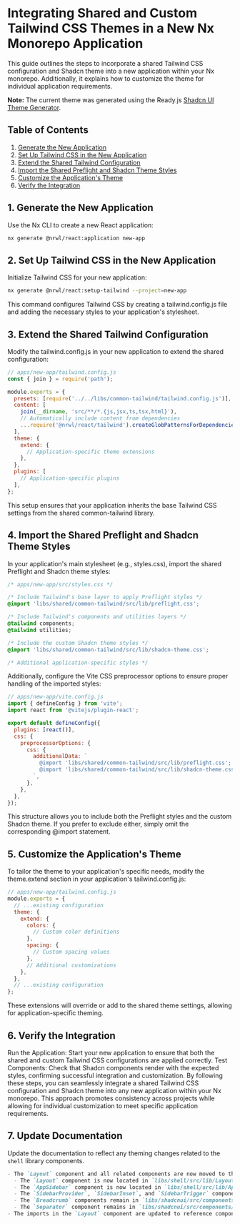 # Integrating Shared and Custom Tailwind CSS Themes in a New Nx Monorepo Application

This guide outlines the steps to incorporate a shared Tailwind CSS configuration and Shadcn theme into a new application within your Nx monorepo. Additionally, it explains how to customize the theme for individual application requirements.

**Note:** The current theme was generated using the Ready.js [Shadcn UI Theme Generator](https://www.readyjs.dev/tools/shadcn-ui-theme-generator).

## Table of Contents
1. [Generate the New Application](#1-generate-the-new-application)
2. [Set Up Tailwind CSS in the New Application](#2-set-up-tailwind-css-in-the-new-application)
3. [Extend the Shared Tailwind Configuration](#3-extend-the-shared-tailwind-configuration)
4. [Import the Shared Preflight and Shadcn Theme Styles](#4-import-the-shared-preflight-and-shadcn-theme-styles)
5. [Customize the Application's Theme](#5-customize-the-applications-theme)
6. [Verify the Integration](#6-verify-the-integration)

## 1. Generate the New Application

Use the Nx CLI to create a new React application:

```bash
nx generate @nrwl/react:application new-app
```

## 2. Set Up Tailwind CSS in the New Application

Initialize Tailwind CSS for your new application:

```bash
nx generate @nrwl/react:setup-tailwind --project=new-app
```

This command configures Tailwind CSS by creating a tailwind.config.js file and adding the necessary styles to your application's stylesheet.

## 3. Extend the Shared Tailwind Configuration

Modify the tailwind.config.js in your new application to extend the shared configuration:

```javascript
// apps/new-app/tailwind.config.js
const { join } = require('path');

module.exports = {
  presets: [require('../../libs/common-tailwind/tailwind.config.js')],
  content: [
    join(__dirname, 'src/**/*.{js,jsx,ts,tsx,html}'),
    // Automatically include content from dependencies
    ...require('@nrwl/react/tailwind').createGlobPatternsForDependencies(__dirname),
  ],
  theme: {
    extend: {
      // Application-specific theme extensions
    },
  },
  plugins: [
    // Application-specific plugins
  ],
};
```

This setup ensures that your application inherits the base Tailwind CSS settings from the shared common-tailwind library.

## 4. Import the Shared Preflight and Shadcn Theme Styles

In your application's main stylesheet (e.g., styles.css), import the shared Preflight and Shadcn theme styles:

```css
/* apps/new-app/src/styles.css */

/* Include Tailwind's base layer to apply Preflight styles */
@import 'libs/shared/common-tailwind/src/lib/preflight.css';

/* Include Tailwind's components and utilities layers */
@tailwind components;
@tailwind utilities;

/* Include the custom Shadcn theme styles */
@import 'libs/shared/common-tailwind/src/lib/shadcn-theme.css';

/* Additional application-specific styles */
```

Additionally, configure the Vite CSS preprocessor options to ensure proper handling of the imported styles:

```javascript
// apps/new-app/vite.config.js
import { defineConfig } from 'vite';
import react from '@vitejs/plugin-react';

export default defineConfig({
  plugins: [react()],
  css: {
    preprocessorOptions: {
      css: {
        additionalData: `
          @import 'libs/shared/common-tailwind/src/lib/preflight.css';
          @import 'libs/shared/common-tailwind/src/lib/shadcn-theme.css';
        `,
      },
    },
  },
});
```

This structure allows you to include both the Preflight styles and the custom Shadcn theme. If you prefer to exclude either, simply omit the corresponding @import statement.

## 5. Customize the Application's Theme

To tailor the theme to your application's specific needs, modify the theme.extend section in your application's tailwind.config.js:

```javascript
// apps/new-app/tailwind.config.js
module.exports = {
  // ...existing configuration
  theme: {
    extend: {
      colors: {
        // Custom color definitions
      },
      spacing: {
        // Custom spacing values
      },
      // Additional customizations
    },
  },
  // ...existing configuration
};
```

These extensions will override or add to the shared theme settings, allowing for application-specific theming.

## 6. Verify the Integration

Run the Application: Start your new application to ensure that both the shared and custom Tailwind CSS configurations are applied correctly.
Test Components: Check that Shadcn components render with the expected styles, confirming successful integration and customization.
By following these steps, you can seamlessly integrate a shared Tailwind CSS configuration and Shadcn theme into any new application within your Nx monorepo. This approach promotes consistency across projects while allowing for individual customization to meet specific application requirements.

## 7. Update Documentation

Update the documentation to reflect any theming changes related to the `shell` library components.

```markdown
- The `Layout` component and all related components are now moved to the `shell` library.
  - The `Layout` component is now located in `libs/shell/src/lib/Layout.tsx`.
  - The `AppSidebar` component is now located in `libs/shell/src/lib/AppSidebar.tsx`.
  - The `SidebarProvider`, `SidebarInset`, and `SidebarTrigger` components are now located in `libs/shell/src/lib/sidebar`.
  - The `Breadcrumb` components remain in `libs/shadcnui/src/components/ui/breadcrumb.tsx`.
  - The `Separator` component remains in `libs/shadcnui/src/components/ui/separator.tsx`.
- The imports in the `Layout` component are updated to reference components from the `shell` library.
```
